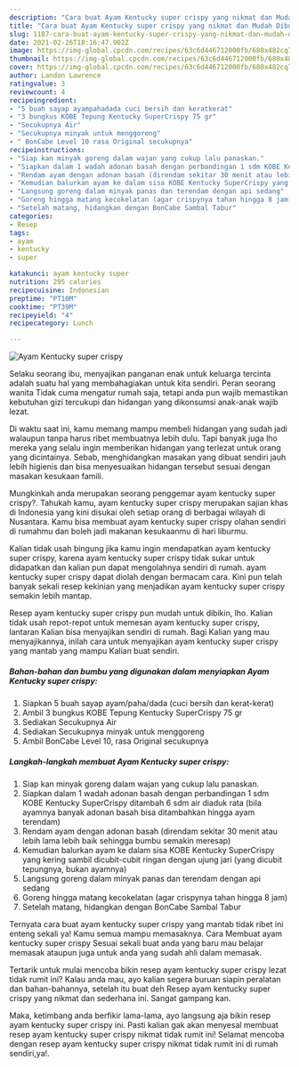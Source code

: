 ```yaml
---
description: "Cara buat Ayam Kentucky super crispy yang nikmat dan Mudah Dibuat"
title: "Cara buat Ayam Kentucky super crispy yang nikmat dan Mudah Dibuat"
slug: 1187-cara-buat-ayam-kentucky-super-crispy-yang-nikmat-dan-mudah-dibuat
date: 2021-02-26T18:16:47.902Z
image: https://img-global.cpcdn.com/recipes/63c6d446712000fb/680x482cq70/ayam-kentucky-super-crispy-foto-resep-utama.jpg
thumbnail: https://img-global.cpcdn.com/recipes/63c6d446712000fb/680x482cq70/ayam-kentucky-super-crispy-foto-resep-utama.jpg
cover: https://img-global.cpcdn.com/recipes/63c6d446712000fb/680x482cq70/ayam-kentucky-super-crispy-foto-resep-utama.jpg
author: Landon Lawrence
ratingvalue: 3
reviewcount: 4
recipeingredient:
- "5 buah sayap ayampahadada cuci bersih dan keratkerat"
- "3 bungkus KOBE Tepung Kentucky SuperCrispy 75 gr"
- "Secukupnya Air"
- "Secukupnya minyak untuk menggoreng"
- " BonCabe Level 10 rasa Original secukupnya"
recipeinstructions:
- "Siap kan minyak goreng dalam wajan yang cukup lalu panaskan."
- "Siapkan dalam 1 wadah adonan basah dengan perbandingan 1 sdm KOBE Kentucky SuperCrispy ditambah 6 sdm air diaduk rata (bila ayamnya banyak adonan basah bisa ditambahkan hingga ayam terendam)"
- "Rendam ayam dengan adonan basah (direndam sekitar 30 menit atau lebih lama lebih baik sehingga bumbu semakin meresap)"
- "Kemudian balurkan ayam ke dalam sisa KOBE Kentucky SuperCrispy yang kering sambil dicubit-cubit ringan dengan ujung jari (yang dicubit tepungnya, bukan ayamnya)"
- "Langsung goreng dalam minyak panas dan terendam dengan api sedang"
- "Goreng hingga matang kecokelatan (agar crispynya tahan hingga 8 jam)"
- "Setelah matang, hidangkan dengan BonCabe Sambal Tabur"
categories:
- Resep
tags:
- ayam
- kentucky
- super

katakunci: ayam kentucky super 
nutrition: 295 calories
recipecuisine: Indonesian
preptime: "PT10M"
cooktime: "PT39M"
recipeyield: "4"
recipecategory: Lunch

---
```



![Ayam Kentucky super crispy](https://img-global.cpcdn.com/recipes/63c6d446712000fb/680x482cq70/ayam-kentucky-super-crispy-foto-resep-utama.jpg)

Selaku seorang ibu, menyajikan panganan enak untuk keluarga tercinta adalah suatu hal yang membahagiakan untuk kita sendiri. Peran seorang  wanita Tidak cuma mengatur rumah saja, tetapi anda pun wajib memastikan kebutuhan gizi tercukupi dan hidangan yang dikonsumsi anak-anak wajib lezat.

Di waktu  saat ini, kamu memang mampu membeli hidangan yang sudah jadi walaupun tanpa harus ribet membuatnya lebih dulu. Tapi banyak juga lho mereka yang selalu ingin memberikan hidangan yang terlezat untuk orang yang dicintainya. Sebab, menghidangkan masakan yang dibuat sendiri jauh lebih higienis dan bisa menyesuaikan hidangan tersebut sesuai dengan masakan kesukaan famili. 



Mungkinkah anda merupakan seorang penggemar ayam kentucky super crispy?. Tahukah kamu, ayam kentucky super crispy merupakan sajian khas di Indonesia yang kini disukai oleh setiap orang di berbagai wilayah di Nusantara. Kamu bisa membuat ayam kentucky super crispy olahan sendiri di rumahmu dan boleh jadi makanan kesukaanmu di hari liburmu.

Kalian tidak usah bingung jika kamu ingin mendapatkan ayam kentucky super crispy, karena ayam kentucky super crispy tidak sukar untuk didapatkan dan kalian pun dapat mengolahnya sendiri di rumah. ayam kentucky super crispy dapat diolah dengan bermacam cara. Kini pun telah banyak sekali resep kekinian yang menjadikan ayam kentucky super crispy semakin lebih mantap.

Resep ayam kentucky super crispy pun mudah untuk dibikin, lho. Kalian tidak usah repot-repot untuk memesan ayam kentucky super crispy, lantaran Kalian bisa menyajikan sendiri di rumah. Bagi Kalian yang mau menyajikannya, inilah cara untuk menyajikan ayam kentucky super crispy yang mantab yang mampu Kalian buat sendiri.

<!--inarticleads1-->

##### Bahan-bahan dan bumbu yang digunakan dalam menyiapkan Ayam Kentucky super crispy:

1. Siapkan 5 buah sayap ayam/paha/dada (cuci bersih dan kerat-kerat)
1. Ambil 3 bungkus KOBE Tepung Kentucky SuperCrispy 75 gr
1. Sediakan Secukupnya Air
1. Sediakan Secukupnya minyak untuk menggoreng
1. Ambil  BonCabe Level 10, rasa Original secukupnya




<!--inarticleads2-->

##### Langkah-langkah membuat Ayam Kentucky super crispy:

1. Siap kan minyak goreng dalam wajan yang cukup lalu panaskan.
1. Siapkan dalam 1 wadah adonan basah dengan perbandingan 1 sdm KOBE Kentucky SuperCrispy ditambah 6 sdm air diaduk rata (bila ayamnya banyak adonan basah bisa ditambahkan hingga ayam terendam)
1. Rendam ayam dengan adonan basah (direndam sekitar 30 menit atau lebih lama lebih baik sehingga bumbu semakin meresap)
1. Kemudian balurkan ayam ke dalam sisa KOBE Kentucky SuperCrispy yang kering sambil dicubit-cubit ringan dengan ujung jari (yang dicubit tepungnya, bukan ayamnya)
1. Langsung goreng dalam minyak panas dan terendam dengan api sedang
1. Goreng hingga matang kecokelatan (agar crispynya tahan hingga 8 jam)
1. Setelah matang, hidangkan dengan BonCabe Sambal Tabur




Ternyata cara buat ayam kentucky super crispy yang mantab tidak ribet ini enteng sekali ya! Kamu semua mampu memasaknya. Cara Membuat ayam kentucky super crispy Sesuai sekali buat anda yang baru mau belajar memasak ataupun juga untuk anda yang sudah ahli dalam memasak.

Tertarik untuk mulai mencoba bikin resep ayam kentucky super crispy lezat tidak rumit ini? Kalau anda mau, ayo kalian segera buruan siapin peralatan dan bahan-bahannya, setelah itu buat deh Resep ayam kentucky super crispy yang nikmat dan sederhana ini. Sangat gampang kan. 

Maka, ketimbang anda berfikir lama-lama, ayo langsung aja bikin resep ayam kentucky super crispy ini. Pasti kalian gak akan menyesal membuat resep ayam kentucky super crispy nikmat tidak rumit ini! Selamat mencoba dengan resep ayam kentucky super crispy nikmat tidak rumit ini di rumah sendiri,ya!.

